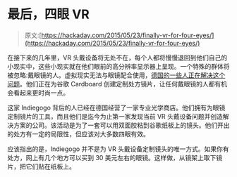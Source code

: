 # 最后，四眼 VR

> 原文:[https://hackaday.com/2015/05/23/finally-vr-for-four-eyes/](https://hackaday.com/2015/05/23/finally-vr-for-four-eyes/)

在接下来的几年里，VR 头戴设备将无处不在，每个人都将慢慢退回到他们自己的小现实中，这些小现实就在他们眼前的高分辨率显示器上呈现。一个特殊的群体将被忽略:戴眼镜的人。虚拟现实无法与眼镜配合使用，[德国的一些人正在解决这个问题](https://www.indiegogo.com/projects/cardlens-individual-lenses-for-google-cardboard/#/story)。他们正在为谷歌 Cardboard 创建定制处方镜片，让任何戴眼镜的人都有机会看起来更时尚一点。

这家 Indiegogo 背后的人已经在德国经营了一家专业光学商店。他们拥有为眼镜定制镜片的工具，而且他们是迄今为止第一家发现当前 VR 头戴设备问题并创造解决方案的公司。该活动是为了一套可以用双面胶粘到谷歌纸板上的镜头。他们开出的处方有一定的局限性，但应该对大多数四眼有效。

应该指出的是，Indiegogo 并不是为 VR 头戴设备定制镜头的唯一方式。如果你有处方，网上有几个地方可以买到 30 美元左右的眼镜。这样做，从镜架上取下镜片，把它们贴在纸板上。